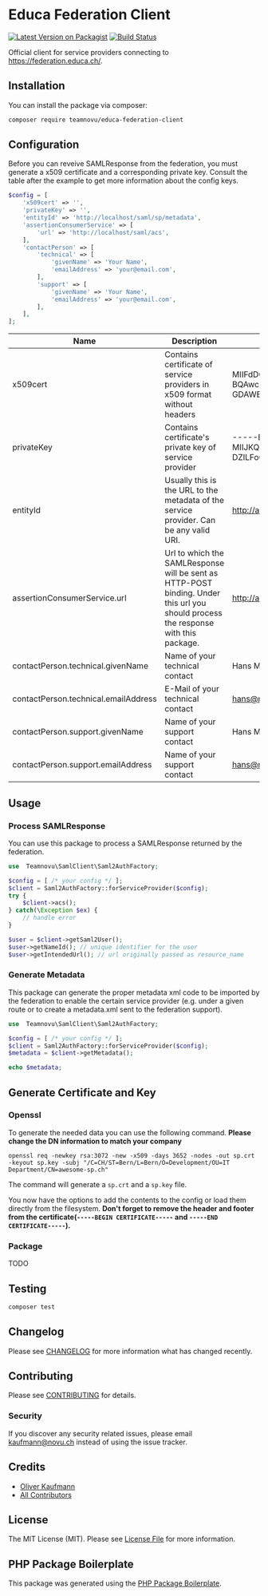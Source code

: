 # Educa Federation Client

[![Latest Version on Packagist](https://img.shields.io/packagist/v/teamnovu/educa-federation-client.svg?style=flat-square)](https://packagist.org/packages/teamnovu/educa-federation-client)
[![Build Status](https://img.shields.io/travis/teamnovu/educa-federation-client/master.svg?style=flat-square)](https://travis-ci.org/teamnovu/educa-federation-client)

Official client for service providers connecting to https://federation.educa.ch/.

## Installation

You can install the package via composer:

```bash
composer require teamnovu/educa-federation-client
```

## Configuration

Before you can reveive SAMLResponse from the federation, you must generate a x509 certificate and a corresponding private key. Consult the table after the example to get more information about the config keys.

```php
$config = [
    'x509cert' => '',
    'privateKey' => '',
    'entityId' => 'http://localhost/saml/sp/metadata',
    'assertionConsumerService' => [
        'url' => 'http://localhost/saml/acs',
    ],
    'contactPerson' => [
        'technical' => [
            'givenName' => 'Your Name',
            'emailAddress' => 'your@email.com',
        ],
        'support' => [
            'givenName' => 'Your Name',
            'emailAddress' => 'your@email.com',
        ],
    ],
];
```

| Name                                 | Description                                                                                                                        | Example                                                                                                                                                                                       |
| ------------------------------------ | ---------------------------------------------------------------------------------------------------------------------------------- | --------------------------------------------------------------------------------------------------------------------------------------------------------------------------------------------- |
| x509cert                             | Contains certificate of service providers in x509 format without headers                                                           | MIIFdDCCA1ygAwIBAgIUPNptL10Zxoxj/AJLnVVpc2oA0KIwDQYJKoZIhvcNAQEF BQAwczELMAkGA1UEBgwCQ0gxDTALBgNVBAgMBEJlcm4xDTALBgNVBAcMBFRodW4x GDAWBgNVBAoMD0V4YW1wbGUgQ29tcGFueTEWMBQGA1UECwwNSVQgRGVw... |
| privateKey                           | Contains certificate's private key of service provider                                                                             | -----BEGIN RSA PRIVATE KEY----- MIIJKQIBAAKCAgEAxT4Lt3bww5lsdEIk4WVcQ8LqTmK+k0kV8g/6SRi1lhr1TJ/u DZILFoCFUHuuqN9Vlh...                                                                        |
| entityId                             | Usually this is the URL to the metadata of the service provider. Can be any valid URI.                                             | http://awesome-sp.ch/saml/sp/metadata                                                                                                                                                         |
| assertionConsumerService.url         | Url to which the SAMLResponse will be sent as HTTP-POST binding. Under this url you should process the response with this package. | http://awesome-sp.ch/saml/sp/acs                                                                                                                                                              |
| contactPerson.technical.givenName    | Name of your technical contact                                                                                                     | Hans Muster                                                                                                                                                                                   |
| contactPerson.technical.emailAddress | E-Mail of your technical contact                                                                                                   | hans@muster.com                                                                                                                                                                               |
| contactPerson.support.givenName      | Name of your support contact                                                                                                       | Hans Muster                                                                                                                                                                                   |
| contactPerson.support.emailAddress   | Name of your support contact                                                                                                       | hans@muster.com                                                                                                                                                                               |

## Usage

### Process SAMLResponse

You can use this package to process a SAMLResponse returned by the federation.

```php
use  Teamnovu\SamlClient\Saml2AuthFactory;

$config = [ /* your config */ ];
$client = Saml2AuthFactory::forServiceProvider($config);
try {
    $client->acs();
} catch(\Exception $ex) {
    // handle error
}

$user = $client->getSaml2User();
$user->getNameId(); // unique identifier for the user
$user->getIntendedUrl(); // url originally passed as resource_name

```

### Generate Metadata

This package can generate the proper metadata xml code to be imported by the federation to enable the certain service provider (e.g. under a given route or to create a metadata.xml sent to the federation support).

```php
use  Teamnovu\SamlClient\Saml2AuthFactory;

$config = [ /* your config */ ];
$client = Saml2AuthFactory::forServiceProvider($config);
$metadata = $client->getMetadata();

echo $metadata;
```

## Generate Certificate and Key

### Openssl

To generate the needed data you can use the following command. **Please change the DN information to match your company**

    openssl req -newkey rsa:3072 -new -x509 -days 3652 -nodes -out sp.crt -keyout sp.key -subj "/C=CH/ST=Bern/L=Bern/O=Development/OU=IT Department/CN=awesome-sp.ch"

The command will generate a `sp.crt` and a `sp.key` file.

You now have the options to add the contents to the config or load them directly from the filesystem. **Don't forget to remove the header and footer from the certificate(`-----BEGIN CERTIFICATE-----` and `-----END CERTIFICATE-----`).**

### Package

TODO

## Testing

```bash
composer test
```

## Changelog

Please see [CHANGELOG](CHANGELOG.md) for more information what has changed recently.

## Contributing

Please see [CONTRIBUTING](CONTRIBUTING.md) for details.

### Security

If you discover any security related issues, please email kaufmann@novu.ch instead of using the issue tracker.

## Credits

-   [Oliver Kaufmann](https://github.com/teamnovu)
-   [All Contributors](../../contributors)

## License

The MIT License (MIT). Please see [License File](LICENSE.md) for more information.

## PHP Package Boilerplate

This package was generated using the [PHP Package Boilerplate](https://laravelpackageboilerplate.com).
